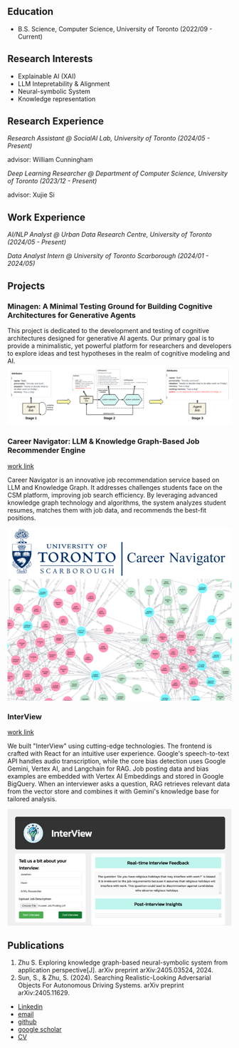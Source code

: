 ## Education 
- B.S. Science, Computer Science, University of Toronto (2022/09 - Current)

## Research Interests
- Explainable AI (XAI)
- LLM Intepretability & Alignment
- Neural-symbolic System
- Knowledge representation

## Research Experience
*Research Assistant @ SocialAI Lab, University of Toronto (2024/05 - Present)* 

advisor: William Cunningham

*Deep Learning Researcher  @ Department of Computer Science, University of Toronto (2023/12 - Present)* 

advisor: Xujie Si

## Work Experience
*AI/NLP Analyst @ Urban Data Research Centre, University of Toronto (2024/05 - Present)*

*Data Analyst Intern @ University of Toronto Scarborough (2024/01 - 2024/05)*

## Projects
### Minagen: A Minimal Testing Ground for Building Cognitive Architectures for Generative Agents
This project is dedicated to the development and testing of cognitive architectures designed for generative AI agents. Our primary goal is to provide a minimalistic, yet powerful platform for researchers and developers to explore ideas and test hypotheses in the realm of cognitive modeling and AI.
![cog](/asset/img/Cognitive-1.png)

### Career Navigator: LLM & Knowledge Graph-Based Job Recommender Engine
[work link](https://github.com/ShenzheZhu/Career_Navigator_UTSC_AScoop)

Career Navigator is an innovative job recommendation service based on LLM and Knowledge Graph. It addresses challenges students face on the CSM platform, improving job search efficiency. By leveraging advanced knowledge graph technology and algorithms, the system analyzes student resumes, matches them with job data, and recommends the best-fit positions.

![career](/asset/img/logo.png)
![kg](/asset/img/visualisation.png)

### InterView
[work link](https://devpost.com/software/interview-7eugcy)

We built "InterView" using cutting-edge technologies. The frontend is crafted with React for an intuitive user experience. Google's speech-to-text API handles audio transcription, while the core bias detection uses Google Gemini, Vertex AI, and Langchain for RAG. Job posting data and bias examples are embedded with Vertex AI Embeddings and stored in Google BigQuery. When an interviewer asks a question, RAG retrieves relevant data from the vector store and combines it with Gemini's knowledge base for tailored analysis.

![interview](/asset/img/gallery.jpg)


## Publications
1. Zhu S. Exploring knowledge graph-based neural-symbolic system from application perspective[J]. arXiv preprint arXiv:2405.03524, 2024.
2. Sun, S., & Zhu, S. (2024). Searching Realistic-Looking Adversarial Objects For Autonomous Driving Systems. arXiv preprint arXiv:2405.11629.


- [Linkedin](https://www.linkedin.com/in/shenzhezhu0531/)
- [email](mailto:cho.zhu@mail.utoronto.ca)
- [github](https://github.com/ShenzheZhu)
- [google scholar](https://scholar.google.com/citations?user=WBZCniUAAAAJ&hl=zh-CN)
- [CV](/asset/files/Work_CV.pdf)
